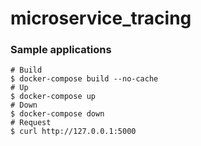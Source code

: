 # microservice_tracing

### Sample applications

```shell
# Build
$ docker-compose build --no-cache
# Up
$ docker-compose up
# Down
$ docker-compose down
# Request
$ curl http://127.0.0.1:5000
```
